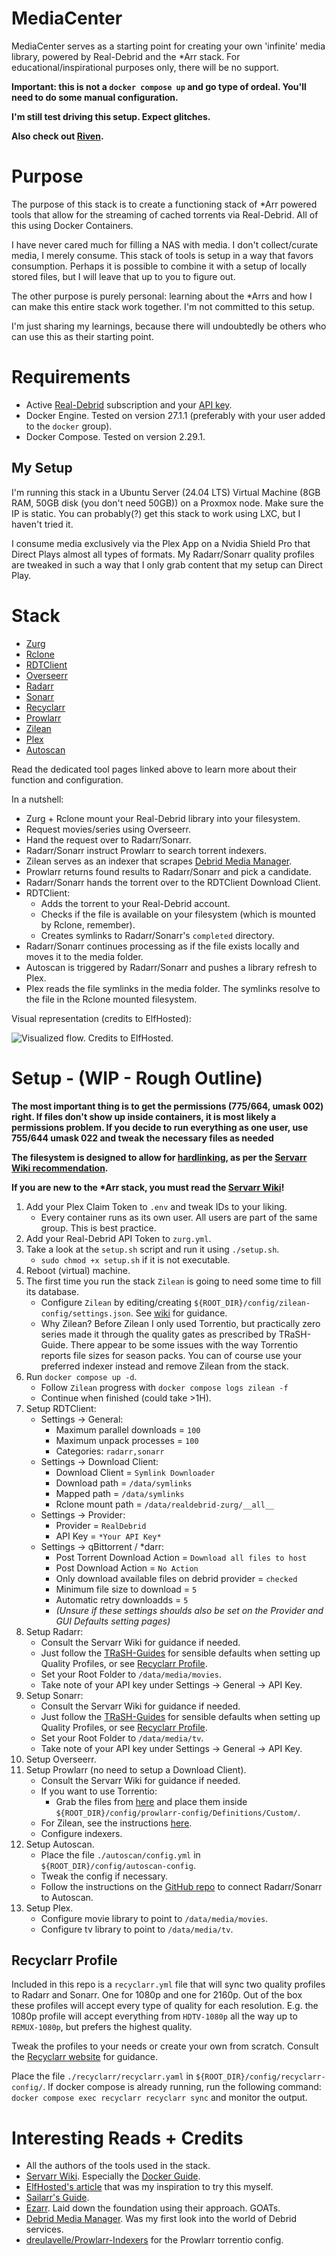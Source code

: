 # MediaCenter
MediaCenter serves as a starting point for creating your own 'infinite' media library, powered by Real-Debrid and the *Arr stack. For educational/inspirational purposes only, there will be no support.

__Important: this is not a `docker compose up` and go type of ordeal. You'll need to do some manual configuration.__

__I'm still test driving this setup. Expect glitches.__

__Also check out [Riven](https://github.com/rivenmedia/riven).__

# Purpose
The purpose of this stack is to create a functioning stack of *Arr powered tools that allow for the streaming of cached torrents via Real-Debrid. All of this using Docker Containers.

I have never cared much for filling a NAS with media. I don't collect/curate media, I merely consume. This stack of tools is setup in a way that favors consumption. Perhaps it is possible to combine it with a setup of locally stored files, but I will leave that up to you to figure out.

The other purpose is purely personal: learning about the *Arrs and how I can make this entire stack work together. I'm not committed to this setup.

I'm just sharing my learnings, because there will undoubtedly be others who can use this as their starting point.

# Requirements
- Active [Real-Debrid](https://real-debrid.com/) subscription and your [API key](https://real-debrid.com/apitoken).
- Docker Engine. Tested on version 27.1.1 (preferably with your user added to the `docker` group).
- Docker Compose. Tested on version 2.29.1.

## My Setup
I'm running this stack in a Ubuntu Server (24.04 LTS) Virtual Machine (8GB RAM, 50GB disk (you don't need 50GB)) on a Proxmox node. Make sure the IP is static. You can probably(?) get this stack to work using LXC, but I haven't tried it.

I consume media exclusively via the Plex App on a Nvidia Shield Pro that Direct Plays almost all types of formats. My Radarr/Sonarr quality profiles are tweaked in such a way that I only grab content that my setup can Direct Play.

# Stack
- [Zurg](https://github.com/debridmediamanager/zurg-testing)
- [Rclone](https://github.com/rclone/rclone)
- [RDTClient](https://github.com/rogerfar/rdt-client)
- [Overseerr](https://overseerr.dev/)
- [Radarr](https://radarr.video/)
- [Sonarr](https://sonarr.tv/)
- [Recyclarr](https://recyclarr.dev/)
- [Prowlarr](https://prowlarr.com/)
- [Zilean](https://github.com/iPromKnight/zilean)
- [Plex](https://www.plex.tv/)
- [Autoscan](https://github.com/saltydk/autoscan)

Read the dedicated tool pages linked above to learn more about their function and configuration.

In a nutshell:
- Zurg + Rclone mount your Real-Debrid library into your filesystem.
- Request movies/series using Overseerr.
- Hand the request over to Radarr/Sonarr.
- Radarr/Sonarr instruct Prowlarr to search torrent indexers.
- Zilean serves as an indexer that scrapes [Debrid Media Manager](https://github.com/debridmediamanager/debrid-media-manager).
- Prowlarr returns found results to Radarr/Sonarr and pick a candidate.
- Radarr/Sonarr hands the torrent over to the RDTClient Download Client.
- RDTClient:
    - Adds the torrent to your Real-Debrid account.
    - Checks if the file is available on your filesystem (which is mounted by Rclone, remember).
    - Creates symlinks to Radarr/Sonarr's `completed` directory.
- Radarr/Sonarr continues processing as if the file exists locally and moves it to the media folder.
- Autoscan is triggered by Radarr/Sonarr and pushes a library refresh to Plex.
- Plex reads the file symlinks in the media folder. The symlinks resolve to the file in the Rclone mounted filesystem.

Visual representation (credits to ElfHosted):

![Visualized flow. Credits to ElfHosted.](./images/flow-visualization.png)

# Setup - (WIP - Rough Outline)
__The most important thing is to get the permissions (775/664, umask 002) right. If files don't show up inside containers, it is most likely a permissions problem. If you decide to run everything as one user, use 755/644 umask 022 and tweak the necessary files as needed__

__The filesystem is designed to allow for [hardlinking](https://trash-guides.info/Hardlinks/Hardlinks-and-Instant-Moves/), as per the [Servarr Wiki recommendation](https://wiki.servarr.com/docker-guide#consistent-and-well-planned-paths).__

__If you are new to the *Arr stack, you must read the [Servarr Wiki](https://wiki.servarr.com/)!__

1. Add your Plex Claim Token to `.env` and tweak IDs to your liking.
    - Every container runs as its own user. All users are part of the same group. This is best practice.
2. Add your Real-Debrid API Token to `zurg.yml`.
3. Take a look at the `setup.sh` script and run it using `./setup.sh`.
    - `sudo chmod +x setup.sh` if it is not executable.
4. Reboot (virtual) machine.
5. The first time you run the stack `Zilean` is going to need some time to fill its database.
    - Configure `Zilean` by editing/creating `${ROOT_DIR}/config/zilean-config/settings.json`. See [wiki](https://ipromknight.github.io/zilean/configuration.html) for guidance.
    - Why Zilean? Before Zilean I only used Torrentio, but practically zero series made it through the quality gates as prescribed by TRaSH-Guide. There appear to be some issues with the way Torrentio reports file sizes for season packs. You can of course use your preferred indexer instead and remove Zilean from the stack.
6. Run `docker compose up -d`.
    - Follow `Zilean` progress with `docker compose logs zilean -f`
    - Continue when finished (could take >1H).
7. Setup RDTClient:
    - Settings -> General:
        - Maximum parallel downloads = `100`
        - Maximum unpack processes = `100`
        - Categories: `radarr,sonarr`
    - Settings -> Download Client:
        - Download Client = `Symlink Downloader`
        - Download path = `/data/symlinks`
        - Mapped path = `/data/symlinks`
        - Rclone mount path = `/data/realdebrid-zurg/__all__`
    - Settings -> Provider:
        - Provider = `RealDebrid`
        - API Key = `*Your API Key*`
    - Settings -> qBittorrent / *darr:
        - Post Torrent Download Action = `Download all files to host`
        - Post Download Action = `No Action`
        - Only download available files on debrid provider = `checked`
        - Minimum file size to download = `5`
        - Automatic retry downloadds = `5`
        - *(Unsure if these settings shoulds also be set on the Provider and GUI Defaults setting pages)*
8. Setup Radarr:
    - Consult the Servarr Wiki for guidance if needed.
    - Just follow the [TRaSH-Guides](https://trash-guides.info/Radarr/) for sensible defaults when setting up Quality Profiles, or see [Recyclarr Profile](#recyclarr-profile).
    - Set your Root Folder to `/data/media/movies`.
    - Take note of your API key under Settings -> General -> API Key.
9. Setup Sonarr:
    - Consult the Servarr Wiki for guidance if needed.
    - Just follow the [TRaSH-Guides](https://trash-guides.info/Sonarr/) for sensible defaults when setting up Quality Profiles, or see [Recyclarr Profile](#recyclarr-profile).
    - Set your Root Folder to `/data/media/tv`.
    - Take note of your API key under Settings -> General -> API Key.
10. Setup Overseerr.
11. Setup Prowlarr (no need to setup a Download Client).
    - Consult the Servarr Wiki for guidance if needed.
    - If you want to use Torrentio:
        - Grab the files from [here](https://github.com/dreulavelle/Prowlarr-Indexers/tree/main/Custom) and place them inside `${ROOT_DIR}/config/prowlarr-config/Definitions/Custom/`.
    - For Zilean, see the instructions [here](https://ipromknight.github.io/zilean/torznab-indexer.html#setting-up-as-torznab-indexer-for-prowlarr).
    - Configure indexers.
12. Setup Autoscan.
    - Place the file `./autoscan/config.yml` in `${ROOT_DIR}/config/autoscan-config`.
    - Tweak the config if necessary.
    - Follow the instructions on the [GitHub repo](https://github.com/saltydk/autoscan?tab=readme-ov-file#the--arrs) to connect Radarr/Sonarr to Autoscan.
13. Setup Plex.
    - Configure movie library to point to `/data/media/movies`.
    - Configure tv library to point to `/data/media/tv`.

## Recyclarr Profile
Included in this repo is a `recyclarr.yml` file that will sync two quality profiles to Radarr and Sonarr. One for 1080p and one for 2160p. Out of the box these profiles will accept every type of quality for each resolution. E.g. the 1080p profile will accept everything from `HDTV-1080p` all the way up to `REMUX-1080p`, but prefers the highest quality.

Tweak the profiles to your needs or create your own from scratch. Consult the [Recyclarr website](https://recyclarr.dev/) for guidance.

Place the file `./recyclarr/recyclarr.yaml` in `${ROOT_DIR}/config/recyclarr-config/`. If docker compose is already running, run the following command: `docker compose exec recyclarr recyclarr sync` and monitor the output.

# Interesting Reads + Credits
- All the authors of the tools used in the stack. 
- [Servarr Wiki](https://wiki.servarr.com/). Especially the [Docker Guide](https://wiki.servarr.com/docker-guide).
- [ElfHosted's article](https://elfhosted.com/guides/media/stream-from-real-debrid-with-plex-radarr-sonarr-prowlarr/) that was my inspiration to try this myself.
- [Sailarr's Guide](https://savvyguides.wiki/sailarrsguide/).
- [Ezarr](https://github.com/Luctia/ezarr). Laid down the foundation using their approach. GOATs.
- [Debrid Media Manager](https://github.com/debridmediamanager/debrid-media-manager). Was my first look into the world of Debrid services.
- [dreulavelle/Prowlarr-Indexers](https://github.com/dreulavelle/Prowlarr-Indexers) for the Prowlarr torrentio config.

